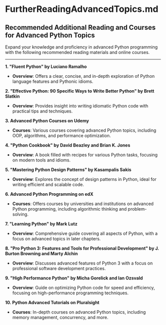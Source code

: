 # FurtherReadingAdvancedTopics.md

## Recommended Additional Reading and Courses for Advanced Python Topics

Expand your knowledge and proficiency in advanced Python programming with the following recommended reading materials and online courses.

---

**1. "Fluent Python" by Luciano Ramalho**

- **Overview**: Offers a clear, concise, and in-depth exploration of Python language features and Pythonic idioms.

**2. "Effective Python: 90 Specific Ways to Write Better Python" by Brett Slatkin**

- **Overview**: Provides insight into writing idiomatic Python code with practical tips and techniques.

**3. Advanced Python Courses on Udemy**

- **Courses**: Various courses covering advanced Python topics, including OOP, algorithms, and performance optimization.

**4. "Python Cookbook" by David Beazley and Brian K. Jones**

- **Overview**: A book filled with recipes for various Python tasks, focusing on modern tools and idioms.

**5. "Mastering Python Design Patterns" by Kasampalis Sakis**

- **Overview**: Explores the concept of design patterns in Python, ideal for writing efficient and scalable code.

**6. Advanced Python Programming on edX**

- **Courses**: Offers courses by universities and institutions on advanced Python programming, including algorithmic thinking and problem-solving.

**7. "Learning Python" by Mark Lutz**

- **Overview**: Comprehensive guide covering all aspects of Python, with a focus on advanced topics in later chapters.

**8. "Pro Python 3: Features and Tools for Professional Development" by J. Burton Browning and Marty Alchin**

- **Overview**: Discusses advanced features of Python 3 with a focus on professional software development practices.

**9. "High Performance Python" by Micha Gorelick and Ian Ozsvald**

- **Overview**: Guide on optimizing Python code for speed and efficiency, focusing on high-performance programming techniques.

**10. Python Advanced Tutorials on Pluralsight**

- **Courses**: In-depth courses on advanced Python topics, including memory management, concurrency, and more.
